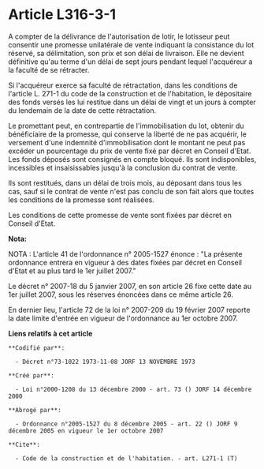 # Article L316-3-1

A compter de la délivrance de l'autorisation de lotir, le lotisseur peut consentir une promesse unilatérale de vente
indiquant la consistance du lot réservé, sa délimitation, son prix et son délai de livraison. Elle ne devient définitive
qu'au terme d'un délai de sept jours pendant lequel l'acquéreur a la faculté de se rétracter.

Si l'acquéreur exerce sa faculté de rétractation, dans les conditions de l'article L. 271-1 du code de la construction et de
l'habitation, le dépositaire des fonds versés les lui restitue dans un délai de vingt et un jours à compter du lendemain de
la date de cette rétractation.

Le promettant peut, en contrepartie de l'immobilisation du lot, obtenir du bénéficiaire de la promesse, qui conserve la
liberté de ne pas acquérir, le versement d'une indemnité d'immobilisation dont le montant ne peut pas excéder un pourcentage
du prix de vente fixé par décret en Conseil d'Etat. Les fonds déposés sont consignés en compte bloqué. Ils sont
indisponibles, incessibles et insaisissables jusqu'à la conclusion du contrat de vente.

Ils sont restitués, dans un délai de trois mois, au déposant dans tous les cas, sauf si le contrat de vente n'est pas conclu
de son fait alors que toutes les conditions de la promesse sont réalisées.

Les conditions de cette promesse de vente sont fixées par décret en Conseil d'Etat.

**Nota:**

NOTA : L'article 41 de l'ordonnance n° 2005-1527 énonce : "La présente ordonnance entrera en vigueur à des dates fixées par
décret en Conseil d'Etat et au plus tard le 1er juillet 2007."

Le décret n° 2007-18 du 5 janvier 2007, en son article 26 fixe cette date au 1er juillet 2007, sous les réserves énoncées
dans ce même article 26.

En dernier lieu, l'article 72 de la loi n° 2007-209 du 19 février 2007 reporte la date limite d'entrée en vigueur de
l'ordonnance au 1er octobre 2007.

**Liens relatifs à cet article**

	**Codifié par**:

	  - Décret n°73-1022 1973-11-08 JORF 13 NOVEMBRE 1973

	**Créé par**:

	  - Loi n°2000-1208 du 13 décembre 2000 - art. 73 () JORF 14 décembre 2000

	**Abrogé par**:

	  - Ordonnance n°2005-1527 du 8 décembre 2005 - art. 22 () JORF 9 décembre 2005 en vigueur le 1er octobre 2007

	**Cite**:

	  - Code de la construction et de l'habitation. - art. L271-1 (T)
